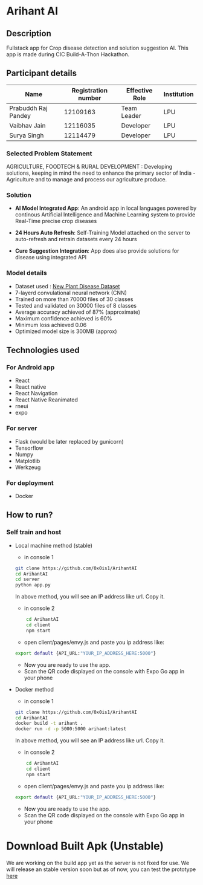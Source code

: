 # Arihant AI

## Description

Fullstack app for Crop disease detection and solution suggestion AI. This app is made during CIC Build-A-Thon Hackathon.

## Participant details
| Name                | Registration number | Effective Role | Institution |
|---------------------|---------------------|----------------|-------------|
| Prabuddh Raj Pandey | 12109163            | Team Leader    | LPU         |
| Vaibhav Jain        | 12116035            | Developer      | LPU         |
| Surya Singh         | 12114479            | Developer      | LPU         |

### Selected Problem Statement

AGRICULTURE, FOODTECH & RURAL DEVELOPMENT :
Developing solutions, keeping in mind the need to enhance the primary sector of India - Agriculture and to manage and process our agriculture produce.

### Solution

* __AI Model Integrated App__: An android app in local languages powered by continous Artificial Intelligence and Machine Learning system to provide Real-Time precise crop diseases

* __24 Hours Auto Refresh__: Self-Training Model attached on the server to auto-refresh and retrain datasets every 24 hours

* __Cure Suggestion Integration__: App does also provide solutions for disease using integrated API

### Model details

* Dataset used : [New Plant Disease Dataset](https://www.kaggle.com/datasets/vipoooool/new-plant-diseases-dataset)
* 7-layerd convulational neural network (CNN)
* Trained on more than 70000 files of 30 classes
* Tested and validated on 30000 files of 8 classes
* Average accuracy achieved of 87% (approximate)
* Maximum confidence achieved is 60%
* Minimum loss achieved 0.06
* Optimized model size is 300MB (approx)

## Technologies used

### For Android app

* React
* React native
* React Navigation
* React Native Reanimated
* rneui
* expo

### For server

* Flask (would be later replaced by gunicorn)
* Tensorflow
* Numpy
* Matplotlib
* Werkzeug

### For deployment
* Docker

## How to run?

### Self train and host

* Local machine method (stable)
    * in console 1
    ```sh
    git clone https://github.com/0x0is1/ArihantAI
    cd ArihantAI
    cd server
    python app.py
    ```
    In above method, you will see an IP address like url. Copy it.

    * in console 2
    ```sh
        cd ArihantAI
        cd client
        npm start
    ```

    * open client/pages/envy.js and paste you ip address like:

    ```sh
    export default {API_URL:"YOUR_IP_ADDRESS_HERE:5000"}
    ```

    * Now you are ready to use the app.
    * Scan the QR code displayed on the console with Expo Go app in your phone

* Docker method
    * in console 1
    ```sh
    git clone https://github.com/0x0is1/ArihantAI
    cd ArihantAI
    docker build -t arihant .
    docker run -d -p 5000:5000 arihant:latest
    ```

    In above method, you will see an IP address like url. Copy it.

    * in console 2
    ```sh
        cd ArihantAI
        cd client
        npm start
    ```

    * open client/pages/envy.js and paste you ip address like:

    ```sh
    export default {API_URL:"YOUR_IP_ADDRESS_HERE:5000"}
    ```

    * Now you are ready to use the app.
    * Scan the QR code displayed on the console with Expo Go app in your phone

# Download Built Apk (Unstable)

We are working on the build app yet as the server is not fixed for use. We will release an stable version soon but as of now, you can test the prototype [here](https://expo.dev/artifacts/eas/vdv8Yrf3yUJqQLNEr3gbwR.apk)

